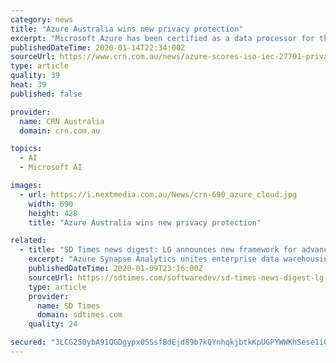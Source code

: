 ```yaml
---
category: news
title: "Azure Australia wins new privacy protection"
excerpt: "Microsoft Azure has been certified as a data processor for the new international standard ... “Modern business is driven by digital transformation, including the ability to deeply understand data and unlock the power of big data analytics and AI,” the blog post read. “But before customers – and regulators – will allow you to leverage ..."
publishedDateTime: 2020-01-14T22:34:00Z
sourceUrl: https://www.crn.com.au/news/azure-scores-iso-iec-27701-privacy-standard-certification-536497
type: article
quality: 39
heat: 39
published: false

provider:
  name: CRN Australia
  domain: crn.com.au

topics:
  - AI
  - Microsoft AI

images:
  - url: https://i.nextmedia.com.au/News/crn-690_azure_cloud.jpg
    width: 690
    height: 428
    title: "Azure Australia wins new privacy protection"

related:
  - title: "SD Times news digest: LG announces new framework for advancing AI technology, Google Project Zero’s new disclosure policy"
    excerpt: "Azure Synapse Analytics unites enterprise data warehousing with Big Data Analytics and allows for the querying of relational and non-relational data for BI and machine learning. “Azure Synapse and SQL Server 2019 are important developments for the Microsoft community, and TimeXtender has taken great strides so that our customers would be ..."
    publishedDateTime: 2020-01-09T23:16:00Z
    sourceUrl: https://sdtimes.com/softwaredev/sd-times-news-digest-lg-announces-new-framework-for-advancing-ai-technology-google-project-zeros-new-disclosure-policy-for-2020-and-avepoint-raises-200-million/
    type: article
    provider:
      name: SD Times
      domain: sdtimes.com
    quality: 24

secured: "3LCG250ybA91QGDgypx0SSsfBdEjd89b7kQYnhqkjbtkKpUGPYWWKhSese1iGJVhBAsnVv/YtF88nuVbiB7Ewy4T6zXNJEOi3DBEyJ3jz+p4sE2OxfCx+/jsHkAUe+jgI7haIKXJD/R7nvId7DS55L6G5Y/+jD+cXKJqjEhaEF02E+95P0Uv17ogtagrqGqgkblBhuxC6WZFUzH+MhOmH+ktVBQnPB42zTQsjslxO8ieDp787ebeo1XL+UCh5xYVphMGqb2h0jXvP5c9tsi7/I1efIYWHo32eH3QpHw5RiYW4EiTuE0STy9O8pakylMhe+r/yFhqTiCwHk9p4FDIMdPNWte/R0N5Zytm9Hu5cjgIgZ+Hzq06oC9xOIWGm2vsKhyySH0djv3uAIPb7CZkIyK64BTAYvHsneGtN1vyBfSEA7O9ZiB5kvuthL5ngVIywCxD4uasQdgJPOb2VMy15w==;1JxRsO+iZYUPuKsxX0SOZQ=="
---
```


